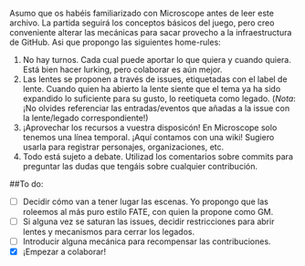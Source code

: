 Asumo que os habéis familiarizado con Microscope antes de leer este archivo.
La partida seguirá los conceptos básicos del juego, pero creo conveniente alterar las mecánicas para sacar provecho a la infraestructura de GitHub. Asi que propongo las siguientes home-rules:

1. No hay turnos. Cada cual puede aportar lo que quiera y cuando quiera. Está bien hacer lurking, pero colaborar es aún mejor.
2. Las lentes se proponen a través de issues, etiquetadas con el label de lente. Cuando quien ha abierto la lente siente que el tema ya ha sido expandido lo suficiente para su gusto, lo reetiqueta como legado. (*Nota*: ¡No olvides referenciar las entradas/eventos que añadas a la issue con la lente/legado correspondiente!)
3. ¡Aprovechar los recursos a vuestra disposicón! En Microscope solo tenemos una línea temporal. ¡Aquí contamos con una wiki! Sugiero usarla para registrar personajes, organizaciones, etc.
4. Todo está sujeto a debate. Utilizad los comentarios sobre commits para preguntar las dudas que tengáis sobre cualquier contribución.

##To do:
- [ ] Decidir cómo van a tener lugar las escenas. Yo propongo que las roleemos al más puro estilo FATE, con quien la propone como GM.
- [ ] Si alguna vez se saturan las issues, decidir restricciones para abrir lentes y mecanismos para cerrar los legados.
- [ ] Introducir alguna mecánica para recompensar las contribuciones.
- [x] ¡Empezar a colaborar!
